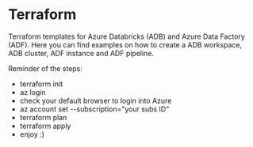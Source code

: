 # Terraform
Terraform templates for Azure Databricks (ADB) and Azure Data Factory (ADF). Here you can find examples on how to create a ADB workspace, ADB cluster, ADF instance and ADF pipeline.

Reminder of the steps:

- terraform init
- az login
- check your default browser to login into Azure
- az account set --subscription="your subs ID"
- terraform plan
- terraform apply
- enjoy :)

